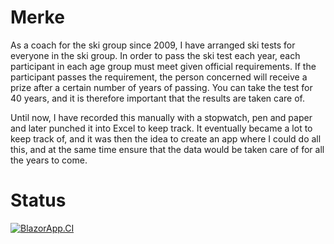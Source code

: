 # Merke

As a coach for the ski group since 2009, I have arranged ski tests for everyone in the ski group. 
In order to pass the ski test each year, each participant in each age group must meet given official requirements.
If the participant passes the requirement, the person concerned will receive a prize after a certain number of years of passing. 
You can take the test for 40 years, and it is therefore important that the results are taken care of.

Until now, I have recorded this manually with a stopwatch, pen and paper and later punched it into Excel to keep track.
It eventually became a lot to keep track of, and it was then the idea to create an app where I could do all this, 
and at the same time ensure that the data would be taken care of for all the years to come.

# Status
[![BlazorApp.CI](https://github.com/terjetopland/Merke/actions/workflows/dotnet.yml/badge.svg)](https://github.com/terjetopland/Merke/actions/workflows/dotnet.yml)
